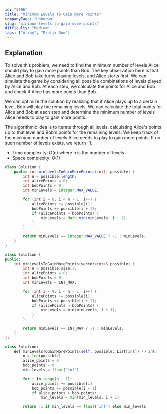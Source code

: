 ```yaml
---
id: "3096"
title: "Minimum Levels to Gain More Points"
companyTags: "Unknown"
slug: "minimum-levels-to-gain-more-points"
difficulty: "Medium"
tags: ["Array", "Prefix Sum"]
---
```


## Explanation

To solve this problem, we need to find the minimum number of levels Alice should play to gain more points than Bob. The key observation here is that Alice and Bob take turns playing levels, and Alice starts first. We can simulate the game by considering all possible combinations of levels played by Alice and Bob. At each step, we calculate the points for Alice and Bob and check if Alice has more points than Bob.

We can optimize the solution by realizing that if Alice plays up to a certain level, Bob will play the remaining levels. We can calculate the total points for Alice and Bob at each step and determine the minimum number of levels Alice needs to play to gain more points.

The algorithmic idea is to iterate through all levels, calculating Alice's points up to that level and Bob's points for the remaining levels. We keep track of the minimum number of levels Alice needs to play to gain more points. If no such number of levels exists, we return -1.

- Time complexity: O(n) where n is the number of levels
- Space complexity: O(1)
```java
class Solution {
    public int minLevelsToGainMorePoints(int[] possible) {
        int n = possible.length;
        int alicePoints = 0;
        int bobPoints = 0;
        int minLevels = Integer.MAX_VALUE;

        for (int i = 0; i < n - 1; i++) {
            alicePoints += possible[i];
            bobPoints += possible[i + 1];
            if (alicePoints > bobPoints) {
                minLevels = Math.min(minLevels, i + 1);
            }
        }

        return minLevels == Integer.MAX_VALUE ? -1 : minLevels;
    }
}
```

```cpp
class Solution {
public:
    int minLevelsToGainMorePoints(vector<int>& possible) {
        int n = possible.size();
        int alicePoints = 0;
        int bobPoints = 0;
        int minLevels = INT_MAX;

        for (int i = 0; i < n - 1; i++) {
            alicePoints += possible[i];
            bobPoints += possible[i + 1];
            if (alicePoints > bobPoints) {
                minLevels = min(minLevels, i + 1);
            }
        }

        return minLevels == INT_MAX ? -1 : minLevels;
    }
};
```

```python
class Solution:
    def minLevelsToGainMorePoints(self, possible: List[int]) -> int:
        n = len(possible)
        alice_points = 0
        bob_points = 0
        min_levels = float('inf')

        for i in range(n - 1):
            alice_points += possible[i]
            bob_points += possible[i + 1]
            if alice_points > bob_points:
                min_levels = min(min_levels, i + 1)

        return -1 if min_levels == float('inf') else min_levels
```